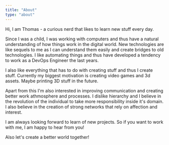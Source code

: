 ```yaml
---
title: "About"
type: "about"
---
```


Hi, I am Thomas - a curious nerd that likes to learn new stuff every day.

Since I was a child, I was working with computers and thus have a natural understanding of how things work in the digital world. New technologies are like sequels to me as I can understand them easily and create bridges to old technologies. I like automating things and thus have developed a tendency to work as a DevOps Engineer the last years.

I also like everything that has to do with creating stuff and thus I create stuff. Currently my biggest motivation is creating video games and 3d assets. Maybe printing 3D stuff in the future.

Apart from this I'm also interested in improving communication and creating better work athmosphere and processes. I dislike hierarchy and I believe in the revolution of the individual to take more responsibility inside it's domain. I also believe in the creation of strong networks that rely on affection and interest.

I am always looking forward to learn of new projects. So if you want to work with me, I am happy to hear from you!

Also let's create a better world together!
